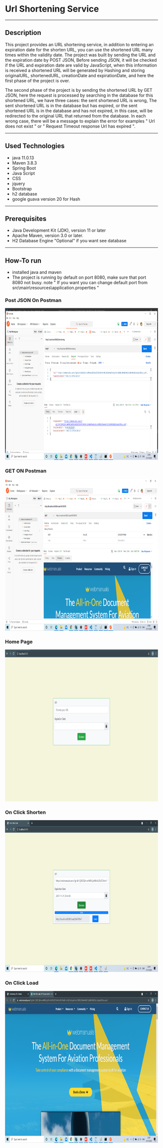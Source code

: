 # Url Shortening Service

---

## Description
This project provides an URL shortening service, in addition to entering an expiration date for the shorten URL, you can use the shortened URL many times within the validity date. The project was built by sending the URL and the expiration date by POST JSON, Before sending JSON, it will be checked if the URL and expiration date are valid by JavaScript, when this information is received a shortened URL will be generated by Hashing and storing originalURL, shortenedURL, creationDate and expirationDate, and here the first phase of the project is over.

The second phase of the project is by sending the shortened URL by GET JSON, here the request is processed by searching in the database for this shortened URL, we have three cases: the sent shortened URL is wrong, The sent shortened URL is in the database but has expired, or the sent shortened URL is in the database and has not expired, in this case, will be redirected to the original URL that returned from the database. In each wrong case, there will be a message to explain the error for examples " Url does not exist " or " Request Timeout response Url has expired ".

---

## Used Technologies
- java 11.0.13
- Maven 3.8.3
- Spring Boot  
- Java Script
- CSS
- jquery
- Bootstrap
- h2 database
- google guava version 20 for Hash 

---

## Prerequisites
- Java Development Kit (JDK), version 11 or later
- Apache Maven, version 3.0 or later.
- H2 Database Engine "Optional" if you want see database

----

## How-To run

- installed java and maven
- The project is running by default on port 8080, make sure that port 8080 not busy. 
    note " If you want you can change default port from src\main\resources\application.properties "

### Post JSON On Postman 
<img src="./screenshots/POST_JSON.PNG" width="900" height="500">

### GET ON Postman
<img src="./screenshots/GET.PNG" width="900" height="500">

### Home Page
<img src="./screenshots/home.PNG" width="900" height="500">

### On Click Shorten
<img src="./screenshots/Click_Shorten.PNG" width="900" height="500">

### On Click Load
<img src="./screenshots/Click_Load.PNG" width="900" height="500">






